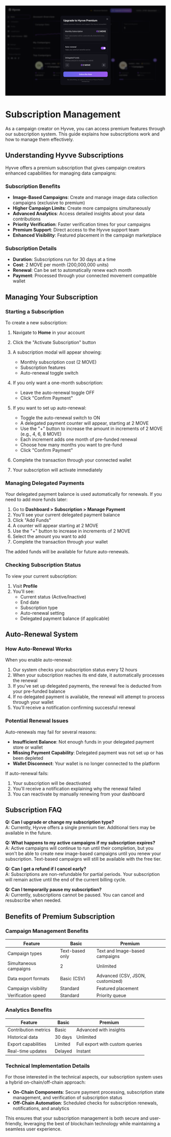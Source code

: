 ![Subscription Modal](../assets/subscription.png)

# Subscription Management

As a campaign creator on Hyvve, you can access premium features through our subscription system. This guide explains how subscriptions work and how to manage them effectively.

## Understanding Hyvve Subscriptions

Hyvve offers a premium subscription that gives campaign creators enhanced capabilities for managing data campaigns:

### Subscription Benefits

- **Image-Based Campaigns**: Create and manage image data collection campaigns (exclusive to premium)
- **Higher Campaign Limits**: Create more campaigns simultaneously
- **Advanced Analytics**: Access detailed insights about your data contributions
- **Priority Verification**: Faster verification times for your campaigns
- **Premium Support**: Direct access to the Hyvve support team
- **Enhanced Visibility**: Featured placement in the campaign marketplace

### Subscription Details

- **Duration**: Subscriptions run for 30 days at a time
- **Cost**: 2 MOVE per month (200,000,000 units)
- **Renewal**: Can be set to automatically renew each month
- **Payment**: Processed through your connected movement compatible wallet

## Managing Your Subscription

### Starting a Subscription

To create a new subscription:

1. Navigate to **Home** in your account
2. Click the "Activate Subscription" button
3. A subscription modal will appear showing:

   - Monthly subscription cost (2 MOVE)
   - Subscription features
   - Auto-renewal toggle switch

4. If you only want a one-month subscription:

   - Leave the auto-renewal toggle OFF
   - Click "Confirm Payment"

5. If you want to set up auto-renewal:

   - Toggle the auto-renewal switch to ON
   - A delegated payment counter will appear, starting at 2 MOVE
   - Use the "+" button to increase the amount in increments of 2 MOVE (e.g., 4, 6, 8 MOVE)
   - Each increment adds one month of pre-funded renewal
   - Choose how many months you want to pre-fund
   - Click "Confirm Payment"

6. Complete the transaction through your connected wallet
7. Your subscription will activate immediately

### Managing Delegated Payments

Your delegated payment balance is used automatically for renewals. If you need to add more funds later:

1. Go to **Dashboard > Subscription > Manage Payment**
2. You'll see your current delegated payment balance
3. Click "Add Funds"
4. A counter will appear starting at 2 MOVE
5. Use the "+" button to increase in increments of 2 MOVE
6. Select the amount you want to add
7. Complete the transaction through your wallet

The added funds will be available for future auto-renewals.

### Checking Subscription Status

To view your current subscription:

1. Visit **Profile**
2. You'll see:
   - Current status (Active/Inactive)
   - End date
   - Subscription type
   - Auto-renewal setting
   - Delegated payment balance (if applicable)

## Auto-Renewal System

### How Auto-Renewal Works

When you enable auto-renewal:

1. Our system checks your subscription status every 12 hours
2. When your subscription reaches its end date, it automatically processes the renewal
3. If you've set up delegated payments, the renewal fee is deducted from your pre-funded balance
4. If no delegated payment is available, the renewal will attempt to process through your wallet
5. You'll receive a notification confirming successful renewal

### Potential Renewal Issues

Auto-renewals may fail for several reasons:

- **Insufficient Balance**: Not enough funds in your delegated payment store or wallet
- **Missing Payment Capability**: Delegated payment was not set up or has been depleted
- **Wallet Disconnect**: Your wallet is no longer connected to the platform

If auto-renewal fails:

1. Your subscription will be deactivated
2. You'll receive a notification explaining why the renewal failed
3. You can reactivate by manually renewing from your dashboard

## Subscription FAQ

**Q: Can I upgrade or change my subscription type?**  
A: Currently, Hyvve offers a single premium tier. Additional tiers may be available in the future.

**Q: What happens to my active campaigns if my subscription expires?**  
A: Active campaigns will continue to run until their completion, but you won't be able to create new image-based campaigns until you renew your subscription. Text-based campaigns will still be available with the free tier.

**Q: Can I get a refund if I cancel early?**  
A: Subscriptions are non-refundable for partial periods. Your subscription will remain active until the end of the current billing cycle.

**Q: Can I temporarily pause my subscription?**  
A: Currently, subscriptions cannot be paused. You can cancel and resubscribe when needed.

## Benefits of Premium Subscription

### Campaign Management Benefits

| Feature                | Basic           | Premium                          |
| ---------------------- | --------------- | -------------------------------- |
| Campaign types         | Text-based only | Text and Image-based campaigns   |
| Simultaneous campaigns | 2               | Unlimited                        |
| Data export formats    | Basic (CSV)     | Advanced (CSV, JSON, customized) |
| Campaign visibility    | Standard        | Featured placement               |
| Verification speed     | Standard        | Priority queue                   |

### Analytics Benefits

| Feature              | Basic   | Premium                         |
| -------------------- | ------- | ------------------------------- |
| Contribution metrics | Basic   | Advanced with insights          |
| Historical data      | 30 days | Unlimited                       |
| Export capabilities  | Limited | Full export with custom queries |
| Real-time updates    | Delayed | Instant                         |

### Technical Implementation Details

For those interested in the technical aspects, our subscription system uses a hybrid on-chain/off-chain approach:

- **On-Chain Components**: Secure payment processing, subscription state management, and verification of subscription status
- **Off-Chain Automation**: Scheduled checks for subscription renewals, notifications, and analytics

This ensures that your subscription management is both secure and user-friendly, leveraging the best of blockchain technology while maintaining a seamless user experience.
